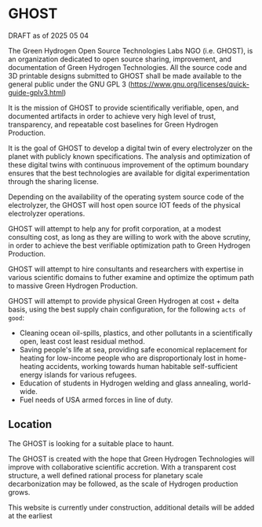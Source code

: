 # GHOST

DRAFT as of 2025 05 04
  
The Green Hydrogen Open Source Technologies Labs NGO (i.e. GHOST), is an organization dedicated to open source sharing, improvement, and documentation of Green Hydrogen Technologies.  All the source code and 3D printable designs submitted to GHOST shall be made available to the general public under the GNU GPL 3 (https://www.gnu.org/licenses/quick-guide-gplv3.html)

It is the mission of GHOST to provide scientifically verifiable, open, and documented artifacts in order to achieve very high level of trust, transparency, and repeatable cost baselines for Green Hydrogen Production.

It is the goal of GHOST to develop a digital twin of every electrolyzer on the planet with publicly known specifications.  The analysis and optimization of these digital twins with continuous improvement of the optimum boundary ensures that the best technologies are available for digital experimentation through the sharing license.

Depending on the availability of the operating system source code of the electrolyzer,  the GHOST will host open source IOT feeds of the physical electrolyzer operations.

GHOST will attempt to help any for profit corporation, at a modest consulting cost, as long as they are willing to work with the above scrutiny, in order to achieve the best verifiable optimization path to Green Hydrogen Production.

GHOST will attempt to hire consultants and researchers with expertise in various scientific domains to futher examine and optimize the optimum path to massive Green Hydrogen Production.  

GHOST will attempt to provide physical Green Hydrogen at cost + delta basis, using the best supply chain configuration, for the following `acts of good`:

  -  Cleaning ocean oil-spills, plastics, and other pollutants in a scientifically open, least cost least residual method.
  -  Saving people's life at sea, providing safe economical replacement for heating for low-income people who are disproportionaly lost in home-heating accidents,  working towards human habitable self-sufficient energy islands for various refugees.
  -  Education of students in Hydrogen welding and glass annealing, world-wide.
  -  Fuel needs of USA armed forces in line of duty.   

## Location

The GHOST is looking for a suitable place to haunt.


The GHOST is created with the hope that Green Hydrogen Technologies will improve with collaborative scientific accretion.  With a transparent cost structure, a well defined rational process for planetary scale decarbonization may be followed, as the scale of Hydrogen production grows.


This website is currently under construction,  additional details will be added at the earliest
